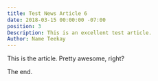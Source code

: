 ```yaml
---
title: Test News Article 6
date: 2018-03-15 00:00:00 -07:00
position: 3
Description: This is an excellent test article.
Author: Name Teekay
---
```


This is the article. Pretty awesome, right?

The end.

